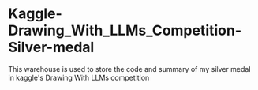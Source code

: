# Kaggle-Drawing_With_LLMs_Competition-Silver-medal
This warehouse is used to store the code and summary of my silver medal in kaggle's Drawing With LLMs competition
